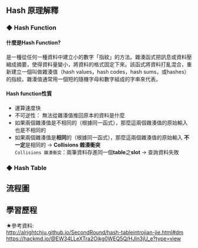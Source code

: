 ## Hash 原理解釋
### ◆ Hash Function
#### 什麼是Hash Function?               
   是一種從任何一種資料中建立小的數字「指紋」的方法。雜湊函式把訊息或資料壓縮成摘要，使得資料量變小，將資料的格式固定下來。該函式將資料打亂混合，重新建立一個叫做雜湊值（hash values，hash codes，hash sums，或hashes）的指紋。雜湊值通常用一個短的隨機字母和數字組成的字串來代表。
#### Hash function性質
   * 運算速度快
   * 不可逆性： 無法從雜湊值推回原本的資料是什麼
   * 如果兩個雜湊值是不相同的（根據同一函式），那麼這兩個雜湊值的原始輸入也是不相同的
   * 如果兩個雜湊值是**相同**的（根據同一函式），那麼這兩個雜湊值的原始輸入 **不一定**是相同的 → **Collisions 雜湊衝突**      
    `Collisions 雜湊衝突`：兩筆資料存進同一個**table**之**slot** → 查詢資料失敗

    

### ◆ Hash Table

## 流程圖

## 學習歷程


★參考資料:            
http://alrightchiu.github.io/SecondRound/hash-tableintrojian-jie.html#dm              
https://hackmd.io/@EW34LLeXTra2Oikg0WEQ5Q/HJln3jU_e?type=view
